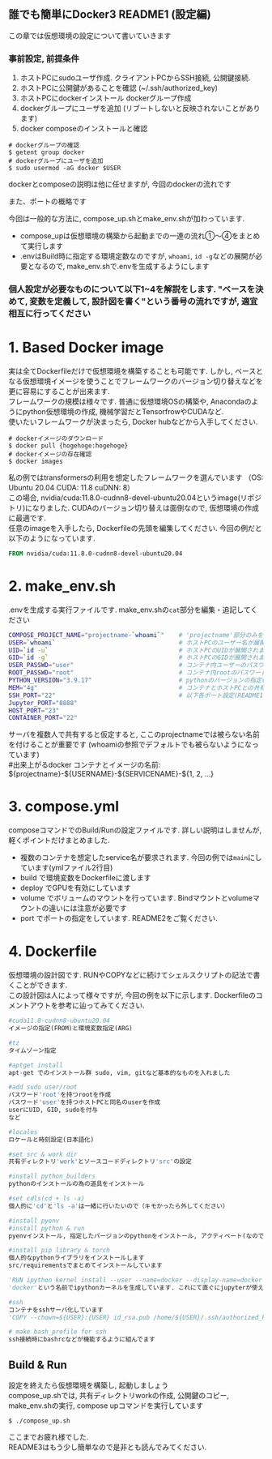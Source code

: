 ## 誰でも簡単にDocker3 README1 (設定編)
この章では仮想環境の設定について書いていきます

### 事前設定, 前提条件
1. ホストPCにsudoユーザ作成. クライアントPCからSSH接続, 公開鍵接続. 
2. ホストPCに公開鍵があることを確認 (~/.ssh/authorized_key)
3. ホストPCにdockerインストール dockerグループ作成
4. dockerグループにユーザを追加 (リブートしないと反映されないことがあります)
5. docker composeのインストールと確認
```shell
# dockerグループの確認
$ getent group docker
# dockerグループにユーザを追加
$ sudo usermod -aG docker $USER
```

dockerとcomposeの説明は他に任せますが, 今回のdockerの流れです

また、ポートの概略です

今回は一般的な方法に, compose_up.shとmake_env.shが加わっています.   
* compose_upは仮想環境の構築から起動までの一連の流れ①～④をまとめて実行します  
* .envはBuild時に指定する環境定数なのですが, `whoami`, `id -g`などの展開が必要となるので, make_env.shで.envを生成するようにします

### 個人設定が必要なものについて以下1~4を解説をします. "ベースを決めて, 変数を定義して, 設計図を書く"という番号の流れですが, 適宜相互に行ってください

# 1. Based Docker image
実は全てDockerfileだけで仮想環境を構築することも可能です. しかし, ベースとなる仮想環境イメージを使うことでフレームワークのバージョン切り替えなどを更に容易にすることが出来ます.   
フレームワークの規模は様々です. 普通に仮想環境OSの構築や, Anacondaのようにpython仮想環境の作成, 機械学習だとTensorfrowやCUDAなど.  
使いたいフレームワークが決まったら, Docker hubなどから入手してください. 
```shell
# dockerイメージのダウンロード
$ docker pull {hogehoge:hogehoge}
# dockerイメージの存在確認
$ docker images
```  
私の例ではtransformersの利用を想定したフレームワークを選んでいます （OS: Ubuntu 20.04 CUDA: 11.8 cuDNN: 8）  
この場合, nvidia/cuda:11.8.0-cudnn8-devel-ubuntu20.04というimage(リポジトリ)になりました.
CUDAのバージョン切り替えは面倒なので, 仮想環境の作成に最適です.  
任意のimageを入手したら, Dockerfileの先頭を編集してください. 今回の例だと以下のようになっています.  
```dockerfile
FROM nvidia/cuda:11.8.0-cudnn8-devel-ubuntu20.04
```

# 2. make_env.sh
.envを生成する実行ファイルです. make_env.shの`cat`部分を編集・追記してください
```sh
COMPOSE_PROJECT_NAME="projectname-`whoami`"    # 'projectname'部分のみを編集してください("-"は残すのがオススメ)
USER=`whoami`                                  # ホストPCのユーザー名が展開されます
UID=`id -u`                                    # ホストPCのUIDが展開されます
GID=`id -g`                                    # ホストPCのGIDが展開されます
USER_PASSWD="user"                             # コンテナ内ユーザーのパスワードの指定
ROOT_PASSWD="root"                             # コンテナ内rootのパスワード指定
PYTHON_VERSION="3.9.17"                        # pythonのバージョンの指定(別途記載)
MEM="4g"                                       # コンテナとホストPCとの共有メモリ容量
SSH_PORT="22"                                  # 以下各ポート設定(README1)
Jupyter_PORT="8888"
HOST_PORT="23"
CONTAINER_PORT="22"
```
サーバを複数人で共有すると仮定すると, ここのprojectnameでは被らない名前を付けることが重要です (whoamiの参照でデフォルトでも被らないようになっています)  
#出来上がるdocker コンテナとイメージの名前: \${projectname}-\${USERNAME}-\${SERVICENAME}-\${1, 2, ...}

# 3. compose.yml
composeコマンドでのBuild/Runの設定ファイルです. 詳しい説明はしませんが, 軽くポイントだけまとめました. 
* 複数のコンテナを想定したservice名が要求されます. 今回の例では`main`にしています(ymlファイル2行目)
* build で環境変数をDockerfileに渡します
* deploy でGPUを有効にしています
* volume でボリュームのマウントを行っています. Bindマウントとvolumeマウントの違いには注意が必要です
* port でポートの指定をしています. README2をご覧ください. 

# 4. Dockerfile
仮想環境の設計図です. RUNやCOPYなどに続けてシェルスクリプトの記法で書くことができます.   
この設計図は人によって様々ですが, 今回の例を以下に示します. Dockerfileのコメントアウトを参考に辿ってみてください. 
```python
#cuda11.8-cudnn8-ubuntu20.04
イメージの指定(FROM)と環境変数指定(ARG)

#tz
タイムゾーン指定

#aptget install
apt-get でのインストール群 sudo, vim, gitなど基本的なものを入れました

#add sudo user/root
パスワード'root'を持つrootを作成
パスワード'user'を持つホストPCと同名のuserを作成
userにUID, GID, sudoを付与
など

#locales
ロケールと時刻設定(日本語化)

#set src & work dir
共有ディレクトリ'work'とソースコードディレクトリ'src'の設定

#install python_builders
pythonのインストールの為の道具をインストール

#set cdls(cd + ls -a)
個人的に'cd'と'ls -a'は一緒に行いたいので（キモかったら外してください）

#install pyenv
#install python & run
pyenvインストール, 指定したバージョンのpythonをインストール, アクティベート(なので仮想環境入ったらアクティベート無しでそのまま使える)

#install pip library & torch
個人的なpythonライブラリをインストールします
src/requirementsでまとめてインストールしています

'RUN ipython kernel install --user --name=docker --display-name=docker'
'docker'という名前でipythonカーネルを生成しています. これにて直ぐにjupyterが使えます

#ssh
コンテナをsshサーバ化しています
'COPY --chown=${USER}:{USER} id_rsa.pub /home/${USER}/.ssh/authorized_keys'でクライアントPCの公開鍵をコンテナ内に格納しています

# make bash_profile for ssh
ssh接続時にbashrcなどが機能するように組んでます

```
## Build & Run
設定を終えたら仮想環境を構築し, 起動しましょう  
compose_up.shでは, 共有ディレクトリworkの作成, 公開鍵のコピー, make_env.shの実行, compose upコマンドを実行しています
```shell
$ ./compose_up.sh
```

ここまでお疲れ様でした.   
README3はもう少し簡単なので是非とも読んでみてください. 